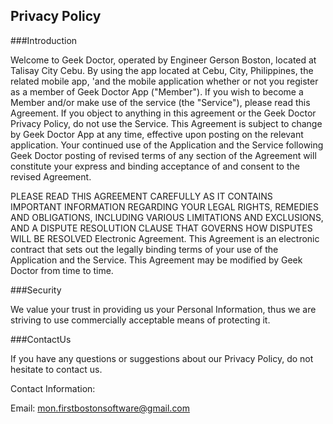 Privacy Policy
--------------

###Introduction

Welcome to Geek Doctor, operated by Engineer Gerson Boston, located at Talisay City Cebu. By using the
app located at Cebu, City, Philippines, the related mobile app, 'and the mobile application
whether or not you register as a member of Geek Doctor App ("Member"). If you wish to become 
a Member and/or make use of the service (the "Service"), please read this Agreement. 
If you object to anything in this agreement or the Geek Doctor Privacy Policy, 
do not use the Service. This Agreement is subject to change by Geek Doctor App
at any time, effective upon posting on the relevant application. Your 
continued use of the Application and the Service following
Geek Doctor posting of revised terms of any section of the
Agreement will constitute your express and binding 
acceptance of and consent to the revised Agreement. 

PLEASE READ THIS AGREEMENT CAREFULLY AS IT CONTAINS IMPORTANT INFORMATION REGARDING YOUR 
LEGAL RIGHTS, REMEDIES AND OBLIGATIONS, INCLUDING
VARIOUS LIMITATIONS AND EXCLUSIONS, AND A DISPUTE
RESOLUTION CLAUSE THAT GOVERNS HOW DISPUTES WILL BE RESOLVED
Electronic Agreement. This Agreement is an electronic
contract that sets out the legally binding terms of your use of
the Application and the Service. This Agreement may be
modified by Geek Doctor from time to time.

###Security

We value your trust in providing us your Personal Information, thus we are striving 
to use commercially acceptable means of protecting it.

###ContactUs

If you have any questions or suggestions about our Privacy Policy, do not hesitate to contact us.

Contact Information:

Email: mon.firstbostonsoftware@gmail.com
